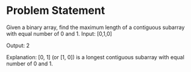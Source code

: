 # Problem Statement


Given a binary array, find the maximum length of a contiguous subarray with equal number of 0 and 1.
Input: [0,1,0]

Output: 2

Explanation: [0, 1] (or [1, 0]) is a longest contiguous subarray with equal number of 0 and 1.
